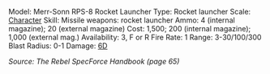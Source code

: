 Model: Merr-Sonn RPS-8 Rocket Launcher
Type: Rocket launcher
Scale: <u>Character</u>
Skill: Missile weapons: rocket launcher
Ammo: 4 (internal magazine); 20 (external magazine)
Cost: 1,500; 200 (internal magazine); 1,000 (external mag.)
Availability: 3, F or R
Fire Rate: 1
Range: 3-30/100/300
Blast Radius: 0-1
Damage: <u>6D</u>

*Source: The Rebel SpecForce Handbook (page 65)*